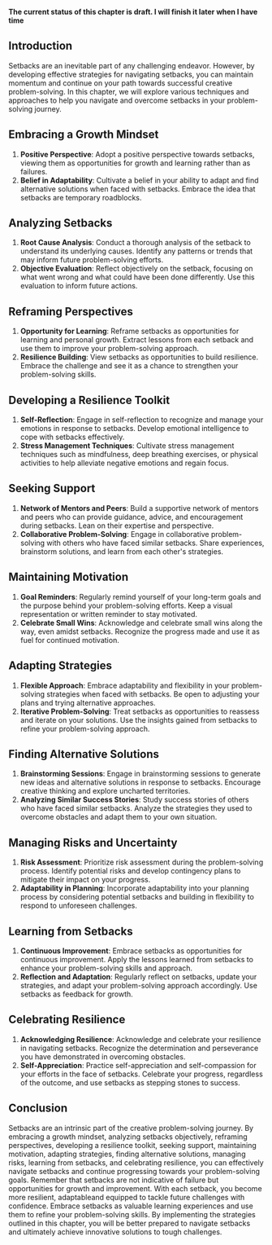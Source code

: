 **The current status of this chapter is draft. I will finish it later when I have time**

Introduction
------------

Setbacks are an inevitable part of any challenging endeavor. However, by developing effective strategies for navigating setbacks, you can maintain momentum and continue on your path towards successful creative problem-solving. In this chapter, we will explore various techniques and approaches to help you navigate and overcome setbacks in your problem-solving journey.

Embracing a Growth Mindset
--------------------------

1. **Positive Perspective**: Adopt a positive perspective towards setbacks, viewing them as opportunities for growth and learning rather than as failures.
2. **Belief in Adaptability**: Cultivate a belief in your ability to adapt and find alternative solutions when faced with setbacks. Embrace the idea that setbacks are temporary roadblocks.

Analyzing Setbacks
------------------

1. **Root Cause Analysis**: Conduct a thorough analysis of the setback to understand its underlying causes. Identify any patterns or trends that may inform future problem-solving efforts.
2. **Objective Evaluation**: Reflect objectively on the setback, focusing on what went wrong and what could have been done differently. Use this evaluation to inform future actions.

Reframing Perspectives
----------------------

1. **Opportunity for Learning**: Reframe setbacks as opportunities for learning and personal growth. Extract lessons from each setback and use them to improve your problem-solving approach.
2. **Resilience Building**: View setbacks as opportunities to build resilience. Embrace the challenge and see it as a chance to strengthen your problem-solving skills.

Developing a Resilience Toolkit
-------------------------------

1. **Self-Reflection**: Engage in self-reflection to recognize and manage your emotions in response to setbacks. Develop emotional intelligence to cope with setbacks effectively.
2. **Stress Management Techniques**: Cultivate stress management techniques such as mindfulness, deep breathing exercises, or physical activities to help alleviate negative emotions and regain focus.

Seeking Support
---------------

1. **Network of Mentors and Peers**: Build a supportive network of mentors and peers who can provide guidance, advice, and encouragement during setbacks. Lean on their expertise and perspective.
2. **Collaborative Problem-Solving**: Engage in collaborative problem-solving with others who have faced similar setbacks. Share experiences, brainstorm solutions, and learn from each other's strategies.

Maintaining Motivation
----------------------

1. **Goal Reminders**: Regularly remind yourself of your long-term goals and the purpose behind your problem-solving efforts. Keep a visual representation or written reminder to stay motivated.
2. **Celebrate Small Wins**: Acknowledge and celebrate small wins along the way, even amidst setbacks. Recognize the progress made and use it as fuel for continued motivation.

Adapting Strategies
-------------------

1. **Flexible Approach**: Embrace adaptability and flexibility in your problem-solving strategies when faced with setbacks. Be open to adjusting your plans and trying alternative approaches.
2. **Iterative Problem-Solving**: Treat setbacks as opportunities to reassess and iterate on your solutions. Use the insights gained from setbacks to refine your problem-solving approach.

Finding Alternative Solutions
-----------------------------

1. **Brainstorming Sessions**: Engage in brainstorming sessions to generate new ideas and alternative solutions in response to setbacks. Encourage creative thinking and explore uncharted territories.
2. **Analyzing Similar Success Stories**: Study success stories of others who have faced similar setbacks. Analyze the strategies they used to overcome obstacles and adapt them to your own situation.

Managing Risks and Uncertainty
------------------------------

1. **Risk Assessment**: Prioritize risk assessment during the problem-solving process. Identify potential risks and develop contingency plans to mitigate their impact on your progress.
2. **Adaptability in Planning**: Incorporate adaptability into your planning process by considering potential setbacks and building in flexibility to respond to unforeseen challenges.

Learning from Setbacks
----------------------

1. **Continuous Improvement**: Embrace setbacks as opportunities for continuous improvement. Apply the lessons learned from setbacks to enhance your problem-solving skills and approach.
2. **Reflection and Adaptation**: Regularly reflect on setbacks, update your strategies, and adapt your problem-solving approach accordingly. Use setbacks as feedback for growth.

Celebrating Resilience
----------------------

1. **Acknowledging Resilience**: Acknowledge and celebrate your resilience in navigating setbacks. Recognize the determination and perseverance you have demonstrated in overcoming obstacles.
2. **Self-Appreciation**: Practice self-appreciation and self-compassion for your efforts in the face of setbacks. Celebrate your progress, regardless of the outcome, and use setbacks as stepping stones to success.

Conclusion
----------

Setbacks are an intrinsic part of the creative problem-solving journey. By embracing a growth mindset, analyzing setbacks objectively, reframing perspectives, developing a resilience toolkit, seeking support, maintaining motivation, adapting strategies, finding alternative solutions, managing risks, learning from setbacks, and celebrating resilience, you can effectively navigate setbacks and continue progressing towards your problem-solving goals. Remember that setbacks are not indicative of failure but opportunities for growth and improvement. With each setback, you become more resilient, adaptableand equipped to tackle future challenges with confidence. Embrace setbacks as valuable learning experiences and use them to refine your problem-solving skills. By implementing the strategies outlined in this chapter, you will be better prepared to navigate setbacks and ultimately achieve innovative solutions to tough challenges.
